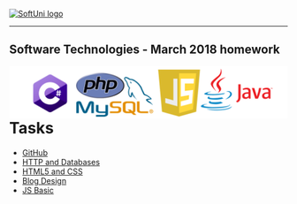 <a href="https://softuni.bg" rel="Courses">  ![SoftUni logo][logo] <a/>

[logo]: http://innovationstarterbox.bg/wp-content/uploads/2016/05/Softuni_logo_trasparent.png "SoftUni Logo"

---

## <b>Software Technologies - March 2018 homework</b>
<div>
  <img src="img/lang.png" align="left" />
</div>







---

<div>
<h1>Tasks</h1>
  <ul>
    <li><a href="https://github.com/peyopeev0206/SoftUni/tree/master/Software%20Technologies/GitHub">GitHub</a></li>
    <li><a href="https://github.com/peyopeev0206/SoftUni/tree/master/Software%20Technologies/HTTPAndDatabases">HTTP and Databases
    </a></li>
    <li><a href="https://github.com/peyopeev0206/SoftUni/tree/master/Software%20Technologies/HTML5AndCSS">HTML5 and CSS</a></li>
    <li><a href="https://github.com/peyopeev0206/SoftUni/tree/master/Software%20Technologies/BlogDesign">Blog Design</a></li>
    <li><a href="https://github.com/peyopeev0206/SoftUni/tree/master/Software%20Technologies/JavaScriptBasics">JS Basic</a></li>
  </ul>
</div>
